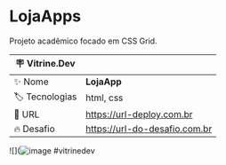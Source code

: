 # LojaApps

Projeto acadêmico focado em CSS Grid.

| :placard: Vitrine.Dev |     |
| -------------  | --- |
| :sparkles: Nome        | **LojaApp**
| :label: Tecnologias | html, css
| :rocket: URL         | https://url-deploy.com.br
| :fire: Desafio     | https://url-do-desafio.com.br

<!-- Inserir imagem com a #vitrinedev ao final do link -->
![](![image](https://user-images.githubusercontent.com/112908868/190828421-01f6faf7-35f8-40e9-9cf1-4dc7cf171428.png)
#vitrinedev

